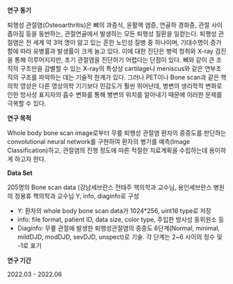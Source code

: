 **연구 동기**

퇴행성 관절염(Osteoarthritis)은 뼈의 과증식, 윤활액 염증, 연골하 경화증, 관절 사이 좁아짐 등을 동반하는, 관절연골에서 발생하는 모든 퇴행성 질환을 일컫는다.
퇴행성 관절염은 전 세계 약 3억 명이 앓고 있는 흔한 노인성 질병 중 하나이며, 기대수명이 증가함에 따라 유병률과 발생률이 크게 늘고 있다.
이에 대한 진단은 병력 청취와 X-ray 검진을 통해 이루어지지만, 초기 관절염을 진단하기 어렵다는 단점이 있다.
뼈와 같이 큰 조직의 구조만을 감별할 수 있는 X-ray의 특성상 cartilage나 meniscus와 같은 연부조직의 구조를 파악하는 데는 기술적 한계가 있다.
그러나 PET이나 Bone scan과 같은 핵의학 영상은 다른 영상의학 기기보다 민감도가 훨씬 뛰어난데,
병변의 생리학적 변화로 인한 방사성 표지자의 흡수 변화를 통해 병변의 위치를 알아내기 때문에 이러한 문제를 극복할 수 있다.


**연구 목적**

Whole body bone scan image로부터 무릎 퇴행성 관절염 환자의 중증도를 판단하는 convolutional neural network를 구현하여 환자의 병기를 예측(Image Classification)하고,
관절염의 진행 정도에 따른 적절한 치료계획을 수립하는데 용이하게 하고자 한다.


**Data Set**

205명의 Bone scan data (강남세브란스 전태주 핵의학과 교수님, 용인세브란스 병원의 정용휴 핵의학과 교수님
Y, info, diaginfo로 구성
 - Y: 환자의 whole body bone scan data가 1024*256, uint16 type로 저장
 - info: file format, patient ID, data size, color type, 주입한 방사성 동위원소 등
 - Diaginfo: 무릎 관절에 발생한 퇴행성관절염의 중증도 6단계(Normal, minimal, mildDJD, modDJD, sevDJD, unspect)로 기술. 각 단계는 2~6 사이의 정수 및 -1로 표기

**연구 기간**

2022.03 - 2022.06
